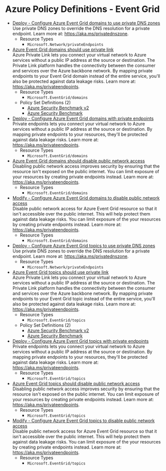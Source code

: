 # Azure Policy Definitions - Event Grid

* [Deploy - Configure Azure Event Grid domains to use private DNS zones](https://github.com/Azure/azure-policy/tree/master/built-in-policies/policyDefinitions/Event%20Grid/Domains_PrivateDNSZone_DeployIfNotExists.json)  
  Use private DNS zones to override the DNS resolution for a private endpoint. Learn more at: https://aka.ms/privatednszone. 
  * Resource Types 
    * `Microsoft.Network/privateEndpoints` 
* [Azure Event Grid domains should use private link](https://github.com/Azure/azure-policy/tree/master/built-in-policies/policyDefinitions/Event%20Grid/Domains_PrivateEndpoint_Audit.json)  
  Azure Private Link lets you connect your virtual network to Azure services without a public IP address at the source or destination. The Private Link platform handles the connectivity between the consumer and services over the Azure backbone network. By mapping private endpoints to your Event Grid domain instead of the entire service, you'll also be protected against data leakage risks. Learn more at: https://aka.ms/privateendpoints. 
  * Resource Types 
    * `Microsoft.EventGrid/domains` 
  * Policy Set Definitions (2)  
    * [Azure Security Benchmark v2](https://github.com/Azure/azure-policy/tree/master/built-in-policies/policySetDefinitions/Regulatory%20Compliance/asb_v2.json)  
    * [Azure Security Benchmark](https://github.com/Azure/azure-policy/tree/master/built-in-policies/policySetDefinitions/Security%20Center/AzureSecurityCenter.json)  
* [Deploy - Configure Azure Event Grid domains with private endpoints](https://github.com/Azure/azure-policy/tree/master/built-in-policies/policyDefinitions/Event%20Grid/Domains_PrivateEndpoint_DeployIfNotExists.json)  
  Private endpoints lets you connect your virtual network to Azure services without a public IP address at the source or destination. By mapping private endpoints to your resources, they'll be protected against data leakage risks. Learn more at: https://aka.ms/privateendpoints. 
  * Resource Types 
    * `Microsoft.EventGrid/domains` 
* [Azure Event Grid domains should disable public network access](https://github.com/Azure/azure-policy/tree/master/built-in-policies/policyDefinitions/Event%20Grid/Domains_PublicNetworkAccess_AuditDeny.json)  
  Disabling public network access improves security by ensuring that the resource isn't exposed on the public internet. You can limit exposure of your resources by creating private endpoints instead. Learn more at: https://aka.ms/privateendpoints. 
  * Resource Types 
    * `Microsoft.EventGrid/domains` 
* [Modify - Configure Azure Event Grid domains to disable public network access](https://github.com/Azure/azure-policy/tree/master/built-in-policies/policyDefinitions/Event%20Grid/Domains_PublicNetworkAccess_Modify.json)  
  Disable public network access for Azure Event Grid resource so that it isn't accessible over the public internet. This will help protect them against data leakage risks. You can limit exposure of the your resources by creating private endpoints instead. Learn more at: https://aka.ms/privateendpoints. 
  * Resource Types 
    * `Microsoft.EventGrid/domains` 
* [Deploy - Configure Azure Event Grid topics to use private DNS zones](https://github.com/Azure/azure-policy/tree/master/built-in-policies/policyDefinitions/Event%20Grid/Topics_PrivateDNSZone_DeployIfNotExists.json)  
  Use private DNS zones to override the DNS resolution for a private endpoint. Learn more at: https://aka.ms/privatednszone. 
  * Resource Types 
    * `Microsoft.Network/privateEndpoints` 
* [Azure Event Grid topics should use private link](https://github.com/Azure/azure-policy/tree/master/built-in-policies/policyDefinitions/Event%20Grid/Topics_PrivateEndpoint_Audit.json)  
  Azure Private Link lets you connect your virtual network to Azure services without a public IP address at the source or destination. The Private Link platform handles the connectivity between the consumer and services over the Azure backbone network. By mapping private endpoints to your Event Grid topic instead of the entire service, you'll also be protected against data leakage risks. Learn more at: https://aka.ms/privateendpoints. 
  * Resource Types 
    * `Microsoft.EventGrid/topics` 
  * Policy Set Definitions (2)  
    * [Azure Security Benchmark v2](https://github.com/Azure/azure-policy/tree/master/built-in-policies/policySetDefinitions/Regulatory%20Compliance/asb_v2.json)  
    * [Azure Security Benchmark](https://github.com/Azure/azure-policy/tree/master/built-in-policies/policySetDefinitions/Security%20Center/AzureSecurityCenter.json)  
* [Deploy - Configure Azure Event Grid topics with private endpoints](https://github.com/Azure/azure-policy/tree/master/built-in-policies/policyDefinitions/Event%20Grid/Topics_PrivateEndpoint_DeployIfNotExists.json)  
  Private endpoints lets you connect your virtual network to Azure services without a public IP address at the source or destination. By mapping private endpoints to your resources, they'll be protected against data leakage risks. Learn more at: https://aka.ms/privateendpoints. 
  * Resource Types 
    * `Microsoft.EventGrid/topics` 
* [Azure Event Grid topics should disable public network access](https://github.com/Azure/azure-policy/tree/master/built-in-policies/policyDefinitions/Event%20Grid/Topics_PublicNetworkAccess_AuditDeny.json)  
  Disabling public network access improves security by ensuring that the resource isn't exposed on the public internet. You can limit exposure of your resources by creating private endpoints instead. Learn more at: https://aka.ms/privateendpoints. 
  * Resource Types 
    * `Microsoft.EventGrid/topics` 
* [Modify - Configure Azure Event Grid topics to disable public network access](https://github.com/Azure/azure-policy/tree/master/built-in-policies/policyDefinitions/Event%20Grid/Topics_PublicNetworkAccess_Modify.json)  
  Disable public network access for Azure Event Grid resource so that it isn't accessible over the public internet. This will help protect them against data leakage risks. You can limit exposure of the your resources by creating private endpoints instead. Learn more at: https://aka.ms/privateendpoints. 
  * Resource Types 
    * `Microsoft.EventGrid/topics` 

